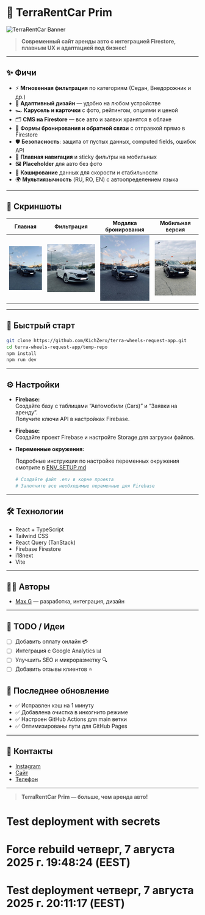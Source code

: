 # 🚗 TerraRentCar Prim

![TerraRentCar Banner](https://i.pinimg.com/originals/7e/2e/2e7e2e2e2e2e2e2e2e2e2e2e2e2e2e2e.jpg)

> **Современный сайт аренды авто с интеграцией Firestore, плавным UX и адаптацией под бизнес!**

---

## ✨ Фичи

- ⚡ **Мгновенная фильтрация** по категориям (Седан, Внедорожник и др.)
- 📱 **Адаптивный дизайн** — удобно на любом устройстве
- 🏎️ **Карусель и карточки** с фото, рейтингом, опциями и ценой
- 🗂️ **CMS на Firestore** — все авто и заявки хранятся в облаке
- 📨 **Формы бронирования и обратной связи** с отправкой прямо в Firestore
- 🛡️ **Безопасность**: защита от пустых данных, computed fields, ошибок API
- 🧭 **Плавная навигация** и sticky фильтры на мобильных
- 🖼️ **Placeholder** для авто без фото
- 🚀 **Кэширование** данных для скорости и стабильности
- 🌍 **Мультиязычность** (RU, RO, EN) с автоопределением языка

---

## 📸 Скриншоты

|               Главная                |                Фильтрация                |            Модалка бронирования            |            Мобильная версия             |
| :----------------------------------: | :--------------------------------------: | :----------------------------------------: | :-------------------------------------: |
| ![main](src/assets/gallery/bmw.jpeg) | ![filter](src/assets/gallery/skoda.jpeg) | ![modal](src/assets/gallery/mercedes.jpeg) | ![mobile](src/assets/gallery/bmw2.jpeg) |

---

## 🚀 Быстрый старт

```bash
git clone https://github.com/KichZero/terra-wheels-request-app.git
cd terra-wheels-request-app/temp-repo
npm install
npm run dev
```

---

## ⚙️ Настройки

- **Firebase:**  
  Создайте базу с таблицами “Автомобили (Cars)” и “Заявки на аренду”.  
  Получите ключи API в настройках Firebase.

- **Firebase:**  
  Создайте проект Firebase и настройте Storage для загрузки файлов.

- **Переменные окружения:**

  Подробные инструкции по настройке переменных окружения смотрите в [ENV_SETUP.md](./ENV_SETUP.md)

  ```bash
  # Создайте файл .env в корне проекта
  # Заполните все необходимые переменные для Firebase
  ```

---

## 🛠️ Технологии

- React + TypeScript
- Tailwind CSS
- React Query (TanStack)
- Firebase Firestore
- i18next
- Vite

---

## 🧑‍💻 Авторы

- [Max G](https://github.com/KichZero) — разработка, интеграция, дизайн

---

## 🏁 TODO / Идеи

- [ ] Добавить оплату онлайн 💳
- [ ] Интеграция с Google Analytics 📊
- [ ] Улучшить SEO и микроразметку 🔍
- [ ] Добавить отзывы клиентов ⭐

## 🚀 Последнее обновление

- ✅ Исправлен кэш на 1 минуту
- ✅ Добавлена очистка в инкогнито режиме
- ✅ Настроен GitHub Actions для main ветки
- ✅ Оптимизированы пути для GitHub Pages

---

## 📱 Контакты

- [Instagram](https://instagram.com/terrarentcar)
- [Сайт](https://terrarentcar.md)
- [Телефон](tel:+37379013014)

---

> **TerraRentCar Prim — больше, чем аренда авто!**

# Test deployment with secrets

# Force rebuild четверг, 7 августа 2025 г. 19:48:24 (EEST)

# Test deployment четверг, 7 августа 2025 г. 20:11:17 (EEST)
